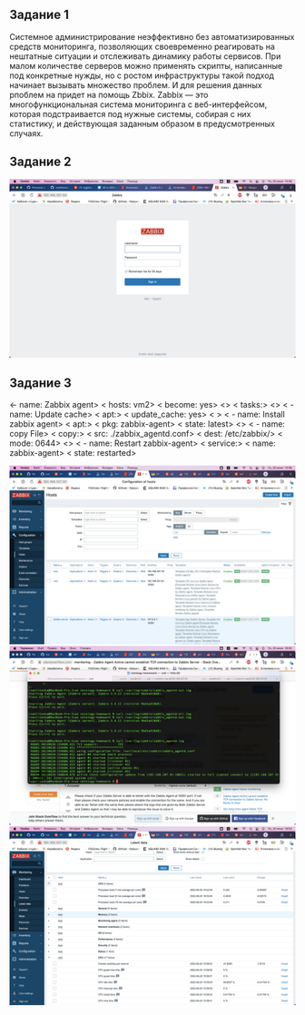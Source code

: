 ## Задание 1

Системное администрирование неэффективно без автоматизированных средств мониторинга,
позволяющих своевременно реагировать на нештатные ситуации и отслеживать динамику работы сервисов.
При малом количестве серверов можно применять скрипты, написанные под конкретные нужды, но с ростом инфраструктуры такой подход начинает вызывать множество проблем.
И для решения данных рпоблем на придет на помощь Zbbix. Zabbix — это многофункциональная система мониторинга с веб-интерфейсом, которая подстраивается под нужные системы,
собирая с них статистику, и действующая заданным образом в предусмотренных случаях.

## Задание 2

![](/img/9.2.2.png)

## Задание 3

<- name: Zabbix agent>
<  hosts: vm2>
<  become: yes>
<>
<  tasks:>
<>
<  - name: Update cache>
<    apt:>
<     update_cache: yes>
< >
<  - name: Install zabbix agent>
<    apt:>
<     pkg: zabbix-agent>
<     state: latest>
<>
<  - name: copy File>
<    copy:>
<     src: ./zabbix_agentd.conf>
<     dest: /etc/zabbix/>
<     mode: 0644>
<>
<  - name: Restart zabbix-agent>
<    service:>
<      name: zabbix-agent>
<      state: restarted>


![](/img/9.2.3.1.png)
![](/img/9.2.3.2.png)
![](/img/9.2.3.3.png)
